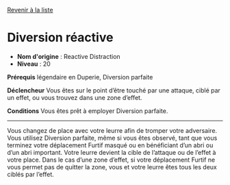 [Revenir à la liste](list.md)

# Diversion réactive

 * **Nom d'origine** : Reactive Distraction
 * **Niveau** : 20


<p><strong>Prérequis</strong> légendaire en Duperie, Diversion parfaite</p>
<p><strong>Déclencheur</strong> Vous êtes sur le point d’être touché par une attaque, ciblé par un effet, ou vous trouvez dans une zone d’effet.</p>
<p><strong>Conditions</strong> Vous êtes prêt à employer Diversion parfaite.</p>
<hr>
<p>Vous changez de place avec votre leurre afin de tromper votre adversaire. Vous utilisez Diversion parfaite, même si vous êtes observé, tant que vous terminez votre déplacement Furtif masqué ou en bénéficiant d’un abri ou d’un abri important. Votre leurre devient la cible de l’attaque ou de l’effet à votre place. Dans le cas d’une zone d’effet, si votre déplacement Furtif ne vous permet pas de quitter la zone, vous et votre leurre êtes tous les deux ciblés par l’effet.</p>